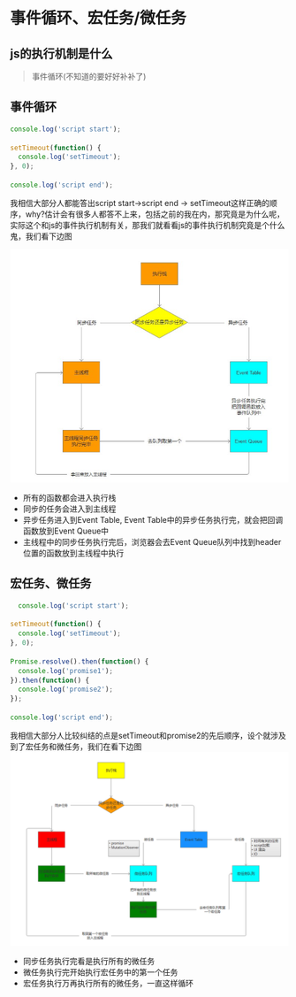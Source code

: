 # 事件循环、宏任务/微任务

## js的执行机制是什么

>事件循环(不知道的要好好补补了)

## 事件循环

```javascript
console.log('script start');

setTimeout(function() {
  console.log('setTimeout');
}, 0);

console.log('script end');
```

我相信大部分人都能答出script start->script end -> setTimeout这样正确的顺序，why?估计会有很多人都答不上来，包括之前的我在内，那究竟是为什么呢，实际这个和js的事件执行机制有关，那我们就看看js的事件执行机制究竟是个什么鬼，我们看下边图

![思维导图](事件循环.png)

* 所有的函数都会进入执行栈
* 同步的任务会进入到主线程
* 异步任务进入到Event Table, Event Table中的异步任务执行完，就会把回调函数放到Event Queue中
* 主线程中的同步任务执行完后，浏览器会去Event Queue队列中找到header位置的函数放到主线程中执行

## 宏任务、微任务

```js
  console.log('script start');

setTimeout(function() {
  console.log('setTimeout');
}, 0);

Promise.resolve().then(function() {
  console.log('promise1');
}).then(function() {
  console.log('promise2');
});

console.log('script end');
```

我相信大部分人比较纠结的点是setTimeout和promise2的先后顺序，设个就涉及到了宏任务和微任务，我们在看下边图
![思维导图](宏、微任务.png)

* 同步任务执行完看是执行所有的微任务
* 微任务执行完开始执行宏任务中的第一个任务
* 宏任务执行万再执行所有的微任务，一直这样循环
